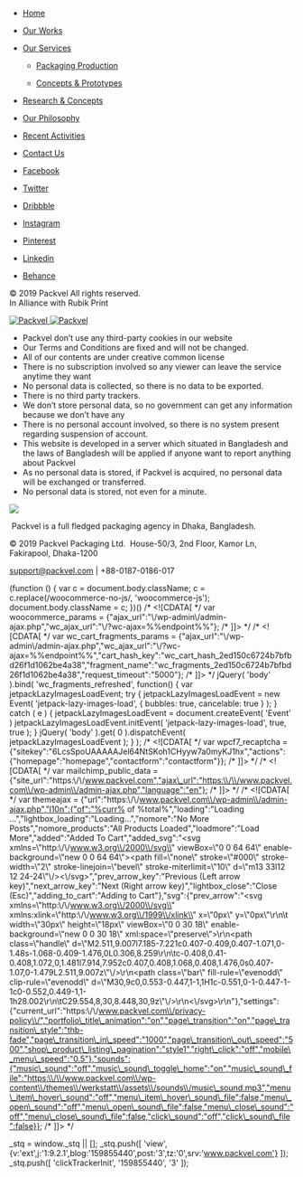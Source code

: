 [](#)

*   [Home](https://www.packvel.com/)
    
*   [Our Works](https://www.packvel.com/works/)
    
*   [Our Services](#)
    
    *   [Packaging Production](https://www.packvel.com/packaging-production/)
        
    *   [Concepts & Prototypes](https://www.packvel.com/concepts-prototypes/)
        
*   [Research & Concepts](https://www.packvel.com/research-concepts/)
    
*   [Our Philosophy](https://www.packvel.com/about/)
    
*   [Recent Activities](https://www.packvel.com/blog/)
    
*   [Contact Us](https://www.packvel.com/contact/)
    

*   [Facebook](https://www.facebook.com/packvel/)
*   [Twitter](https://www.facebook.com/Packvel1/)
*   [Dribbble](https://dribbble.com/packvel)
*   [Instagram](#)
*   [Pinterest](https://www.pinterest.com/packvelpackaging/)
*   [Linkedin](https://www.linkedin.com/company/14587057/about/)
*   [Behance](https://www.behance.net/packvel)

© 2019 Packvel All rights reserved.  
In Alliance with Rubik Print

 [![Packvel](https://www.packvel.com/wp-content/uploads/2019/03/logo-1.png) ![Packvel](https://www.packvel.com/wp-content/uploads/2019/03/logo-white.png)](https://www.packvel.com/ "Packvel") 

*   Packvel don’t use any third-party cookies in our website
*   Our Terms and Conditions are fixed and will not be changed.
*   All of our contents are under creative common license
*   There is no subscription involved so any viewer can leave the service anytime they want
*   No personal data is collected, so there is no data to be exported.
*   There is no third party trackers.
*   We don’t store personal data, so no government can get any information because we don’t have any
*   There is no personal account involved, so there is no system present regarding suspension of account.
*   This website is developed in a server which situated in Bangladesh and the laws of Bangladesh will be applied if anyone want to report anything about Packvel
*   As no personal data is stored, if Packvel is acquired, no personal data will be exchanged or transferred.
*   No personal data is stored, not even for a minute.

![](https://www.packvel.com/wp-content/uploads/2019/03/footer-logo.png)

 Packvel is a full fledged packaging agency in Dhaka, Bangladesh.

© 2019 Packvel Packaging Ltd.  House-50/3, 2nd Floor, Kamor Ln, Fakirapool, Dhaka-1200

support@packvel.com | +88-0187-0186-017

[](# "Scroll To Top")(function () { var c = document.body.className; c = c.replace(/woocommerce-no-js/, 'woocommerce-js'); document.body.className = c; })() /\* <!\[CDATA\[ \*/ var woocommerce\_params = {"ajax\_url":"\\/wp-admin\\/admin-ajax.php","wc\_ajax\_url":"\\/?wc-ajax=%%endpoint%%"}; /\* \]\]> \*/ /\* <!\[CDATA\[ \*/ var wc\_cart\_fragments\_params = {"ajax\_url":"\\/wp-admin\\/admin-ajax.php","wc\_ajax\_url":"\\/?wc-ajax=%%endpoint%%","cart\_hash\_key":"wc\_cart\_hash\_2ed150c6724b7bfbd26f1d1062be4a38","fragment\_name":"wc\_fragments\_2ed150c6724b7bfbd26f1d1062be4a38","request\_timeout":"5000"}; /\* \]\]> \*/ jQuery( 'body' ).bind( 'wc\_fragments\_refreshed', function() { var jetpackLazyImagesLoadEvent; try { jetpackLazyImagesLoadEvent = new Event( 'jetpack-lazy-images-load', { bubbles: true, cancelable: true } ); } catch ( e ) { jetpackLazyImagesLoadEvent = document.createEvent( 'Event' ) jetpackLazyImagesLoadEvent.initEvent( 'jetpack-lazy-images-load', true, true ); } jQuery( 'body' ).get( 0 ).dispatchEvent( jetpackLazyImagesLoadEvent ); } ); /\* <!\[CDATA\[ \*/ var wpcf7\_recaptcha = {"sitekey":"6LcsSpoUAAAAAJel64NtSKoh1CHyyw7a0myKJ1hx","actions":{"homepage":"homepage","contactform":"contactform"}}; /\* \]\]> \*/ /\* <!\[CDATA\[ \*/ var mailchimp\_public\_data = {"site\_url":"https:\\/\\/www.packvel.com","ajax\_url":"https:\\/\\/www.packvel.com\\/wp-admin\\/admin-ajax.php","language":"en"}; /\* \]\]> \*/ /\* <!\[CDATA\[ \*/ var themeajax = {"url":"https:\\/\\/www.packvel.com\\/wp-admin\\/admin-ajax.php","l10n":{"of":"%curr% of %total%","loading":"Loading ...","lightbox\_loading":"Loading...","nomore":"No More Posts","nomore\_products":"All Products Loaded","loadmore":"Load More","added":"Added To Cart","added\_svg":"<svg xmlns=\\"http:\\/\\/www.w3.org\\/2000\\/svg\\" viewBox=\\"0 0 64 64\\" enable-background=\\"new 0 0 64 64\\"><path fill=\\"none\\" stroke=\\"#000\\" stroke-width=\\"2\\" stroke-linejoin=\\"bevel\\" stroke-miterlimit=\\"10\\" d=\\"m13 33l12 12 24-24\\"\\/><\\/svg>","prev\_arrow\_key":"Previous (Left arrow key)","next\_arrow\_key":"Next (Right arrow key)","lightbox\_close":"Close (Esc)","adding\_to\_cart":"Adding to Cart"},"svg":{"prev\_arrow":"<svg xmlns=\\"http:\\/\\/www.w3.org\\/2000\\/svg\\" xmlns:xlink=\\"http:\\/\\/www.w3.org\\/1999\\/xlink\\" x=\\"0px\\" y=\\"0px\\"\\r\\n\\t width=\\"30px\\" height=\\"18px\\" viewBox=\\"0 0 30 18\\" enable-background=\\"new 0 0 30 18\\" xml:space=\\"preserve\\">\\r\\n<path class=\\"handle\\" d=\\"M2.511,9.007l7.185-7.221c0.407-0.409,0.407-1.071,0-1.48s-1.068-0.409-1.476,0L0.306,8.259\\r\\n\\tc-0.408,0.41-0.408,1.072,0,1.481l7.914,7.952c0.407,0.408,1.068,0.408,1.476,0s0.407-1.07,0-1.479L2.511,9.007z\\"\\/>\\r\\n<path class=\\"bar\\" fill-rule=\\"evenodd\\" clip-rule=\\"evenodd\\" d=\\"M30,9c0,0.553-0.447,1-1,1H1c-0.551,0-1-0.447-1-1c0-0.552,0.449-1,1-1h28.002\\r\\n\\tC29.554,8,30,8.448,30,9z\\"\\/>\\r\\n<\\/svg>\\r\\n"},"settings":{"current\_url":"https:\\/\\/www.packvel.com\\/privacy-policy\\/","portfolio\_title\_animation":"on","page\_transition":"on","page\_transition\_style":"thb-fade","page\_transition\_in\_speed":"1000","page\_transition\_out\_speed":"500","shop\_product\_listing\_pagination":"style1","right\_click":"off","mobile\_menu\_speed":"0.5"},"sounds":{"music\_sound":"off","music\_sound\_toggle\_home":"on","music\_sound\_file":"https:\\/\\/www.packvel.com\\/wp-content\\/themes\\/werkstatt\\/assets\\/sounds\\/music\_sound.mp3","menu\_item\_hover\_sound":"off","menu\_item\_hover\_sound\_file":false,"menu\_open\_sound":"off","menu\_open\_sound\_file":false,"menu\_close\_sound":"off","menu\_close\_sound\_file":false,"click\_sound":"off","click\_sound\_file":false}}; /\* \]\]> \*/

[](#)

 

\_stq = window.\_stq || \[\]; \_stq.push(\[ 'view', {v:'ext',j:'1:9.2.1',blog:'159855440',post:'3',tz:'0',srv:'www.packvel.com'} \]); \_stq.push(\[ 'clickTrackerInit', '159855440', '3' \]);